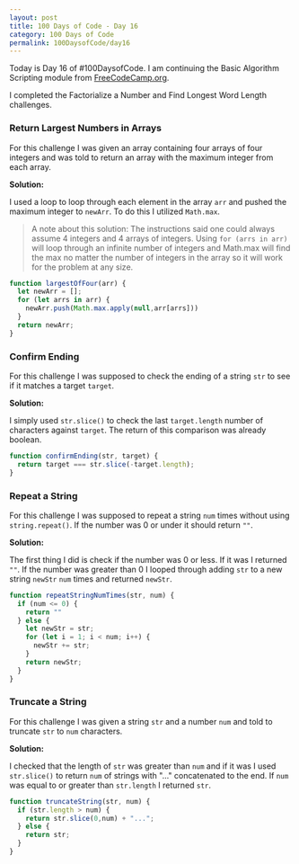 ```yaml
---
layout: post
title: 100 Days of Code - Day 16
category: 100 Days of Code
permalink: 100DaysofCode/day16
---
```


Today is Day 16 of #100DaysofCode. I am continuing the Basic Algorithm Scripting module from [FreeCodeCamp.org](https://freecodecamp.org).

I completed the Factorialize a Number and Find Longest Word Length challenges.

### Return Largest Numbers in Arrays

For this challenge I was given an array containing four arrays of four integers and was told to return an array with the maximum integer from each array.

**Solution:**

I used a loop to loop through each element in the array `arr` and pushed the maximum integer to `newArr`. To do this I utilized `Math.max`.

> A note about this solution: The instructions said one could always assume 4 integers and 4 arrays of integers. Using `for (arrs in arr)` will loop through an infinite number of integers and Math.max will find the max no matter the number of integers in the array so it will work for the problem at any size.

```JavaScript
function largestOfFour(arr) {
  let newArr = [];
  for (let arrs in arr) {
    newArr.push(Math.max.apply(null,arr[arrs]))
  }
  return newArr;
}
```

### Confirm Ending
For this challenge I was supposed to check the ending of a string `str` to see if it matches a target `target`.

**Solution:**

I simply used `str.slice()` to check the last `target.length` number of characters against `target`. The return of this comparison was already boolean.

```JavaScript
function confirmEnding(str, target) {
  return target === str.slice(-target.length);
}
```

### Repeat a String
For this challenge I was supposed to repeat a string `num` times without using `string.repeat()`. If the number was 0 or under it should return `""`.

**Solution:**

The first thing I did is check if the number was 0 or less. If it was I returned `""`. If the number was greater than 0 I looped through adding `str` to a new string `newStr` `num` times and returned `newStr`.

```JavaScript
function repeatStringNumTimes(str, num) {
  if (num <= 0) {
    return ""
  } else {
    let newStr = str;
    for (let i = 1; i < num; i++) {
      newStr += str;
    }
    return newStr;
  }
}
```

### Truncate a String
For this challenge I was given a string `str` and a number `num` and told to truncate `str` to `num` characters.

**Solution:**

I checked that the length of `str` was greater than `num` and if it was I used `str.slice()` to return `num` of strings with "..." concatenated to the end.  If `num` was equal to or greater than `str.length` I returned `str`.

```JavaScript
function truncateString(str, num) {
  if (str.length > num) {
    return str.slice(0,num) + "...";
  } else {
    return str;
  }
}
```
